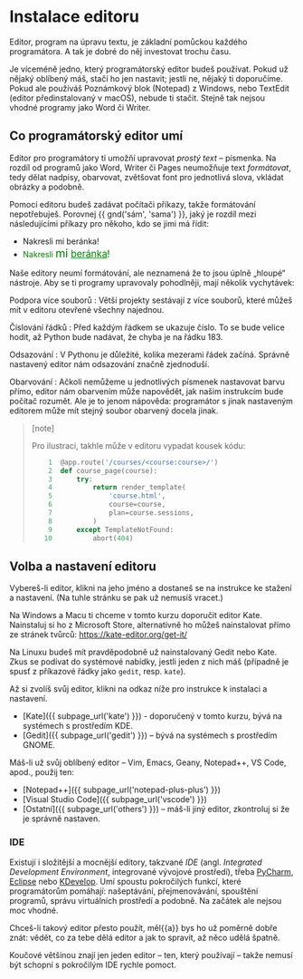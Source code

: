 # Instalace editoru

Editor, program na úpravu textu, je základní pomůckou každého programátora.
A tak je dobré do něj investovat trochu času.

Je víceméně jedno, který programátorský editor budeš používat.
Pokud už nějaký oblíbený máš, stačí ho jen nastavit;
jestli ne, nějaký ti doporučíme.
Pokud ale používáš Poznámkový blok (Notepad) z Windows,
nebo TextEdit (editor předinstalovaný v macOS),
nebude ti stačit.
Stejně tak nejsou vhodné programy jako Word či Writer.


## Co programátorský editor umí

Editor pro programátory ti umožňí upravovat *prostý text* – písmenka.
Na rozdíl od programů jako Word, Writer či Pages neumožňuje text *formátovat*,
tedy dělat nadpisy, obarvovat, zvětšovat font pro jednotlivá slova,
vkládat obrázky a podobně.

Pomocí editoru budeš zadávat počítači příkazy, takže formátování nepotřebuješ.
Porovnej {{ gnd('sám', 'sama') }}, jaký je rozdíl mezi následujícími příkazy
pro někoho, kdo se jimi má řídit:

* Nakresli mi beránka!
* <font color="green">Nakresli <big><big>mi</big> <u>beránka</u>!</big></font>

Naše editory neumí formátování, ale neznamená že to jsou úplně „hloupé“
nástroje.
Aby se ti programy upravovaly pohodlněji, mají několik vychytávek:

Podpora více souborů
:   Větší projekty sestávají z více souborů, které můžeš mít v editoru
    otevřené všechny najednou.

Číslování řádků
:   Před každým řádkem se ukazuje číslo.
    To se bude velice hodit, až Python bude nadávat, že chyba je na řádku 183. 

Odsazování
:   V Pythonu je důležité, kolika mezerami řádek začíná.
    Správně nastavený editor nám odsazování značně zjednoduší.

Obarvování
:   Ačkoli nemůžeme u jednotlivých písmenek nastavovat barvu přímo, editor nám
    obarvením může napovědět, jak našim instrukcím bude počítač rozumět.
    Ale je to jenom nápověda:
    programátor s jinak nastaveným editorem může mít stejný soubor obarvený
    docela jinak.

> [note]
>
> Pro ilustraci, takhle může v editoru vypadat kousek kódu:
>
> ```python
>     1  @app.route('/courses/<course:course>/')
>     2  def course_page(course):
>     3      try:
>     4          return render_template(
>     5              'course.html',
>     6              course=course,
>     7              plan=course.sessions,
>     8          )
>     9      except TemplateNotFound:
>    10          abort(404)
> ```


## Volba a nastavení editoru

Vybereš-li editor, klikni na jeho jméno a dostaneš se na instrukce ke stažení
a nastavení.
(Na tuhle stránku se pak už nemusíš vracet.)

Na Windows a Macu ti chceme v tomto kurzu doporučit editor Kate.
Nainstaluj si ho z Microsoft Store, alternativně ho můžeš nainstalovat
přímo ze stránek tvůrců: https://kate-editor.org/get-it/

Na Linuxu budeš mít pravděpodobně už nainstalovaný Gedit nebo Kate.
Zkus se podívat do systémové nabídky, jestli jeden z nich máš
(případně je spusť z příkazové řádky jako `gedit`, resp. `kate`).

Až si zvolíš svůj editor, klikni na odkaz níže pro instrukce k instalaci a nastavení.

* [Kate]({{ subpage_url('kate') }}) - doporučený v tomto kurzu, bývá na systémech s prostředím KDE.
* [Gedit]({{ subpage_url('gedit') }}) – bývá na systémech s prostředím GNOME.

Máš-li už svůj oblíbený editor – Vim, Emacs, Geany, Notepad++, VS Code, apod., použij ten:

* [Notepad++]({{ subpage_url('notepad-plus-plus') }})
* [Visual Studio Code]({{ subpage_url('vscode') }})
* [Ostatní]({{ subpage_url('others') }}) – máš-li jiný editor, zkontroluj
  si že je správně nastaven.


### IDE

Existují i složitější a mocnější editory, takzvané *IDE* (angl. *Integrated
Development Environment*, integrované vývojové prostředí),
třeba [PyCharm], [Eclipse] nebo [KDevelop].
Umí spoustu pokročilých funkcí, které programátorům pomáhají:
našeptávání, přejmenovávání, spouštění programů, správu virtuálních prostředí
a podobně.
Na začátek ale nejsou moc vhodné.

Chceš-li takový editor přesto použít, měl{{a}} bys ho už poměrně dobře znát:
vědět, co za tebe dělá editor a jak to spravit, až něco udělá špatně.

Koučové většinou znají jen jeden editor – ten, který používají –
takže nemusí být schopní s pokročilým IDE rychle pomoct.


[PyCharm]: https://www.jetbrains.com/pycharm/
[Eclipse]: https://eclipse.org/
[KDevelop]: https://www.kdevelop.org/

